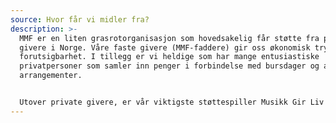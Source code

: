 ```yaml
---
source: Hvor får vi midler fra?
description: >-
  MMF er en liten grasrotorganisasjon som hovedsakelig får støtte fra private
  givere i Norge. Våre faste givere (MMF-faddere) gir oss økonomisk trygghet og
  forutsigbarhet. I tillegg er vi heldige som har mange entusiastiske
  privatpersoner som samler inn penger i forbindelse med bursdager og andre
  arrangementer.


  Utover private givere, er vår viktigste støttespiller Musikk Gir Liv (musikere fra Kristiansand Symfoniorkester), som bidrar med midler til drift av musikkskolen og instrumenter. De siste par årene har Musikk Gir Liv også sendt en gruppe musikere fra symfoniorkesteret til Antsirabe, hvor de har undervist barna i MMF og deltatt i konserter sammen med elevene.
---
```

